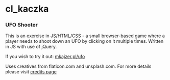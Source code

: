 # cl_kaczka

### UFO Shooter

This is an exercise in JS/HTML/CSS - a small browser-based game where a player needs to shoot down an UFO by clicking on it multiple times.
Written in JS with use of jQuery.

If you wish to try it out: [mkajzer.pl/ufo](https://mkajzer.pl/ufo)

Uses creatives from flaticon.com and unsplash.com. For more details please visit [credits page](https://mkajzer.pl/ufo/credits.html)
